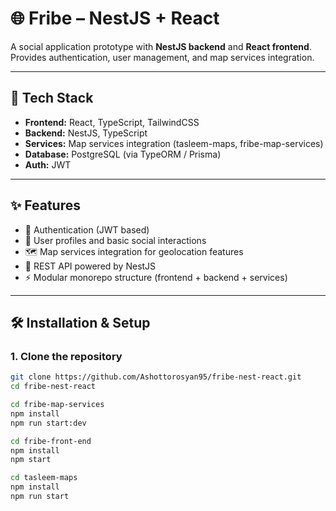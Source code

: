 # 🌐 Fribe – NestJS + React

A social application prototype with **NestJS backend** and **React frontend**.  
Provides authentication, user management, and map services integration.  

---

## 🚀 Tech Stack
- **Frontend:** React, TypeScript, TailwindCSS  
- **Backend:** NestJS, TypeScript  
- **Services:** Map services integration (tasleem-maps, fribe-map-services)  
- **Database:** PostgreSQL (via TypeORM / Prisma)  
- **Auth:** JWT  

---

## ✨ Features
- 🔐 Authentication (JWT based)  
- 👤 User profiles and basic social interactions  
- 🗺 Map services integration for geolocation features  
- 📡 REST API powered by NestJS  
- ⚡ Modular monorepo structure (frontend + backend + services)  

---

## 🛠 Installation & Setup

### 1. Clone the repository  
```bash
git clone https://github.com/Ashottorosyan95/fribe-nest-react.git
cd fribe-nest-react

cd fribe-map-services
npm install
npm run start:dev

cd fribe-front-end
npm install
npm start

cd tasleem-maps
npm install
npm run start
